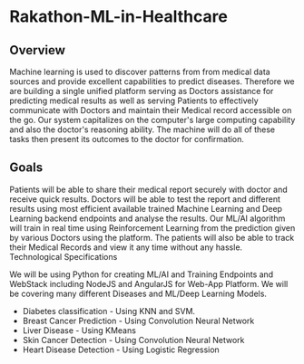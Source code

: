 # Rakathon-ML-in-Healthcare

## Overview
Machine learning is used to discover patterns from from medical data sources and provide excellent capabilities to predict diseases. 
Therefore we are building a single unified platform serving as Doctors assistance for predicting medical results as well as serving Patients to effectively communicate with Doctors and maintain their Medical record accessible on the go.
Our system capitalizes on the computer's large computing capability and also the doctor's reasoning ability. The machine will do all of these tasks then present its outcomes to the doctor for confirmation.

## Goals
Patients will be able to share their medical report securely with doctor and receive quick results. 
Doctors will be able to test the report and different results using most efficient available trained Machine Learning and Deep Learning backend endpoints and analyse the results.
Our ML/AI algorithm will train in real time using Reinforcement Learning from the prediction given by various Doctors using the platform.
The patients will also be able to track their Medical Records and view it any time without any hassle.
Technological Specifications

We will be using Python for creating ML/AI and Training Endpoints and WebStack including NodeJS and AngularJS for Web-App Platform.
We will be covering many different Diseases and ML/Deep Learning Models. 

- Diabetes classification     -    Using KNN and SVM.
- Breast Cancer Prediction    -    Using Convolution Neural Network
- Liver Disease               -    Using KMeans
- Skin Cancer Detection       -    Using Convolution Neural Network
- Heart Disease Detection     -    Using Logistic Regression
